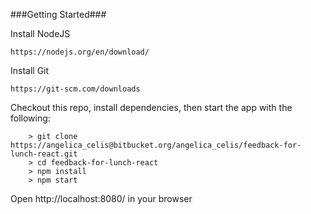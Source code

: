 ###Getting Started###

Install NodeJS
```
https://nodejs.org/en/download/
```

Install Git
```
https://git-scm.com/downloads
```

Checkout this repo, install dependencies, then start the app with the following:

```
	> git clone https://angelica_celis@bitbucket.org/angelica_celis/feedback-for-lunch-react.git
	> cd feedback-for-lunch-react
	> npm install
	> npm start
```
Open http://localhost:8080/ in your browser